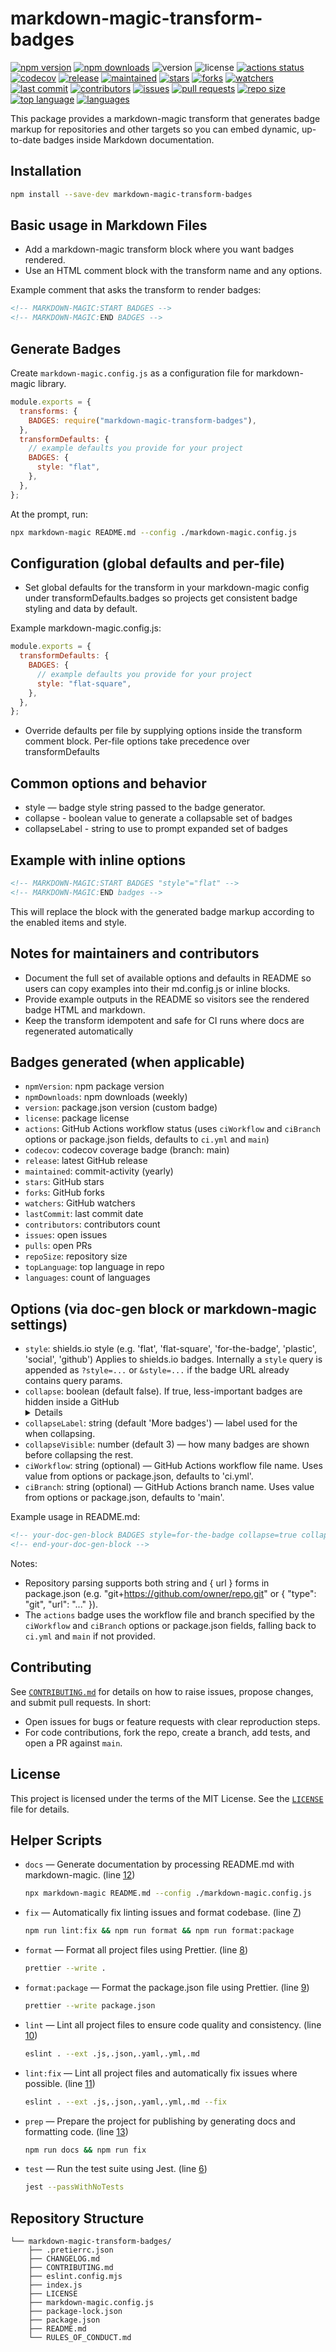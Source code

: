 # markdown-magic-transform-badges

<!-- doc-gen BADGES style=for-the-badge collapseLabel="More badges" collapseVisible=3 ciWorkflow="ci.yml" ciBranch="main" -->

[![npm version](https://img.shields.io/npm/v/markdown-magic-transform-badges.svg?style=for-the-badge)](https://www.npmjs.com/package/markdown-magic-transform-badges) [![npm downloads](https://img.shields.io/npm/dw/markdown-magic-transform-badges.svg?style=for-the-badge)](https://www.npmjs.com/package/markdown-magic-transform-badges) ![version](https://img.shields.io/badge/version-1.0.0-blue.svg?style=for-the-badge) ![license](https://img.shields.io/badge/license-MIT-blue.svg?style=for-the-badge) [![actions status](https://img.shields.io/github/actions/workflow/status/ioncakephper/markdown-magic-transform-badges/ci.yml?branch=main&style=for-the-badge)](https://github.com/ioncakephper/markdown-magic-transform-badges/actions) [![codecov](https://img.shields.io/codecov/c/github/ioncakephper/markdown-magic-transform-badges?branch=main&style=for-the-badge)](https://codecov.io/gh/ioncakephper/markdown-magic-transform-badges) [![release](https://img.shields.io/github/v/release/ioncakephper/markdown-magic-transform-badges?style=for-the-badge)](https://github.com/ioncakephper/markdown-magic-transform-badges/releases) [![maintained](https://img.shields.io/github/commit-activity/y/ioncakephper/markdown-magic-transform-badges?style=for-the-badge)](https://github.com/ioncakephper/markdown-magic-transform-badges/graphs/commit-activity) [![stars](https://img.shields.io/github/stars/ioncakephper/markdown-magic-transform-badges?style=for-the-badge)](https://github.com/ioncakephper/markdown-magic-transform-badges/stargazers) [![forks](https://img.shields.io/github/forks/ioncakephper/markdown-magic-transform-badges?style=for-the-badge)](https://github.com/ioncakephper/markdown-magic-transform-badges/network/members) [![watchers](https://img.shields.io/github/watchers/ioncakephper/markdown-magic-transform-badges?style=for-the-badge)](https://github.com/ioncakephper/markdown-magic-transform-badges/watchers) [![last commit](https://img.shields.io/github/last-commit/ioncakephper/markdown-magic-transform-badges?style=for-the-badge)](https://github.com/ioncakephper/markdown-magic-transform-badges/commits) [![contributors](https://img.shields.io/github/contributors/ioncakephper/markdown-magic-transform-badges?style=for-the-badge)](https://github.com/ioncakephper/markdown-magic-transform-badges/graphs/contributors) [![issues](https://img.shields.io/github/issues/ioncakephper/markdown-magic-transform-badges?style=for-the-badge)](https://github.com/ioncakephper/markdown-magic-transform-badges/issues) [![pull requests](https://img.shields.io/github/issues-pr/ioncakephper/markdown-magic-transform-badges?style=for-the-badge)](https://github.com/ioncakephper/markdown-magic-transform-badges/pulls) [![repo size](https://img.shields.io/github/repo-size/ioncakephper/markdown-magic-transform-badges?style=for-the-badge)](https://github.com/ioncakephper/markdown-magic-transform-badges) [![top language](https://img.shields.io/github/languages/top/ioncakephper/markdown-magic-transform-badges?style=for-the-badge)](https://github.com/ioncakephper/markdown-magic-transform-badges) [![languages](https://img.shields.io/github/languages/count/ioncakephper/markdown-magic-transform-badges?style=for-the-badge)](https://github.com/ioncakephper/markdown-magic-transform-badges/search?l=)

<!-- end-doc-gen -->

This package provides a markdown-magic transform that generates badge markup for repositories and other targets so you can embed dynamic, up-to-date badges inside Markdown documentation.

## Installation

```bash
npm install --save-dev markdown-magic-transform-badges
```

## Basic usage in Markdown Files

- Add a markdown-magic transform block where you want badges rendered.
- Use an HTML comment block with the transform name and any options.

Example comment that asks the transform to render badges:

```markdown
<!-- MARKDOWN-MAGIC:START BADGES -->
<!-- MARKDOWN-MAGIC:END BADGES -->
```

## Generate Badges

Create `markdown-magic.config.js` as a configuration file for markdown-magic library.

```js
module.exports = {
  transforms: {
    BADGES: require("markdown-magic-transform-badges"),
  },
  transformDefaults: {
    // example defaults you provide for your project
    BADGES: {
      style: "flat",
    },
  },
};
```

At the prompt, run:

```bash
npx markdown-magic README.md --config ./markdown-magic.config.js
```

## Configuration (global defaults and per-file)

- Set global defaults for the transform in your markdown-magic config under transformDefaults.badges so projects get consistent badge styling and data by default.

Example markdown-magic.config.js:

```js
module.exports = {
  transformDefaults: {
    BADGES: {
      // example defaults you provide for your project
      style: "flat-square",
    },
  },
};
```

- Override defaults per file by supplying options inside the transform comment block. Per-file options take precedence over transformDefaults

## Common options and behavior

- style — badge style string passed to the badge generator.
- collapse - boolean value to generate a collapsable set of badges
- collapseLabel - string to use to prompt expanded set of badges

## Example with inline options

```markdown
<!-- MARKDOWN-MAGIC:START BADGES "style"="flat" -->
<!-- MARKDOWN-MAGIC:END badges -->
```

This will replace the block with the generated badge markup according to the enabled items and style.

## Notes for maintainers and contributors

- Document the full set of available options and defaults in README so users can copy examples into their md.config.js or inline blocks.
- Provide example outputs in the README so visitors see the rendered badge HTML and markdown.
- Keep the transform idempotent and safe for CI runs where docs are regenerated automatically

## Badges generated (when applicable)

- `npmVersion`: npm package version
- `npmDownloads`: npm downloads (weekly)
- `version`: package.json version (custom badge)
- `license`: package license
- `actions`: GitHub Actions workflow status (uses `ciWorkflow` and `ciBranch` options or package.json fields, defaults to `ci.yml` and `main`)
- `codecov`: codecov coverage badge (branch: main)
- `release`: latest GitHub release
- `maintained`: commit-activity (yearly)
- `stars`: GitHub stars
- `forks`: GitHub forks
- `watchers`: GitHub watchers
- `lastCommit`: last commit date
- `contributors`: contributors count
- `issues`: open issues
- `pulls`: open PRs
- `repoSize`: repository size
- `topLanguage`: top language in repo
- `languages`: count of languages

## Options (via doc-gen block or markdown-magic settings)

- `style`: shields.io style (e.g. 'flat', 'flat-square', 'for-the-badge', 'plastic', 'social', 'github')
  Applies to shields.io badges. Internally a `style` query is appended
  as `?style=...` or `&style=...` if the badge URL already contains query params.
- `collapse`: boolean (default false). If true, less-important badges are
  hidden inside a GitHub <details> block.
- `collapseLabel`: string (default 'More badges') — label used for the
  <summary> when collapsing.
- `collapseVisible`: number (default 3) — how many badges are shown
  before collapsing the rest.
- `ciWorkflow`: string (optional) — GitHub Actions workflow file name. Uses value from options or package.json, defaults to 'ci.yml'.
- `ciBranch`: string (optional) — GitHub Actions branch name. Uses value from options or package.json, defaults to 'main'.

Example usage in README.md:

```markdown
<!-- your-doc-gen-block BADGES style=for-the-badge collapse=true collapseLabel="More metrics" collapseVisible=4 ciWorkflow="build.yml" ciBranch="develop" -->
<!-- end-your-doc-gen-block -->
```

Notes:

- Repository parsing supports both string and { url } forms in package.json
  (e.g. "git+https://github.com/owner/repo.git" or { "type": "git", "url": "..." }).
- The `actions` badge uses the workflow file and branch specified by the `ciWorkflow` and `ciBranch` options or package.json fields, falling back to `ci.yml` and `main` if not provided.

## Contributing

See [`CONTRIBUTING.md`](CONTRIBUTING.md) for details on how to raise issues, propose changes, and submit pull requests. In short:

- Open issues for bugs or feature requests with clear reproduction steps.
- For code contributions, fork the repo, create a branch, add tests, and open a PR against `main`.

## License

This project is licensed under the terms of the MIT License. See the [`LICENSE`](LICENSE) file for details.

## Helper Scripts

<!-- doc-gen SCRIPTS format=list -->

- `docs` — Generate documentation by processing README.md with markdown-magic. (line [12](./package.json#L12))

  ```bash
  npx markdown-magic README.md --config ./markdown-magic.config.js
  ```

- `fix` — Automatically fix linting issues and format codebase. (line [7](./package.json#L7))

  ```bash
  npm run lint:fix && npm run format && npm run format:package
  ```

- `format` — Format all project files using Prettier. (line [8](./package.json#L8))

  ```bash
  prettier --write .
  ```

- `format:package` — Format the package.json file using Prettier. (line [9](./package.json#L9))

  ```bash
  prettier --write package.json
  ```

- `lint` — Lint all project files to ensure code quality and consistency. (line [10](./package.json#L10))

  ```bash
  eslint . --ext .js,.json,.yaml,.yml,.md
  ```

- `lint:fix` — Lint all project files and automatically fix issues where possible. (line [11](./package.json#L11))

  ```bash
  eslint . --ext .js,.json,.yaml,.yml,.md --fix
  ```

- `prep` — Prepare the project for publishing by generating docs and formatting code. (line [13](./package.json#L13))

  ```bash
  npm run docs && npm run fix
  ```

- `test` — Run the test suite using Jest. (line [6](./package.json#L6))

  ```bash
  jest --passWithNoTests
  ```

  <!-- end-doc-gen -->

## Repository Structure

<!-- doc-gen fileTree -->

```
└── markdown-magic-transform-badges/
    ├── .pretierrc.json
    ├── CHANGELOG.md
    ├── CONTRIBUTING.md
    ├── eslint.config.mjs
    ├── index.js
    ├── LICENSE
    ├── markdown-magic.config.js
    ├── package-lock.json
    ├── package.json
    ├── README.md
    └── RULES_OF_CONDUCT.md
```

<!-- end-doc-gen -->
